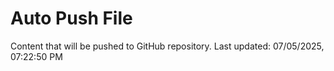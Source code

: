 # Auto Push File

Content that will be pushed to GitHub repository.
Last updated: 07/05/2025, 07:22:50 PM